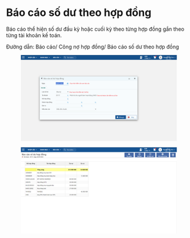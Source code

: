 # Báo cáo số dư theo hợp đồng

Báo cáo thể hiện số dư đầu kỳ hoặc cuối kỳ theo từng hợp đồng gắn theo từng tài khoản kế toán.

Đường dẫn: Báo cáo/ Công nợ hợp đồng/ Báo cáo số dư theo hợp đồng

<figure><img src="../../../.gitbook/assets/Báo cáo số dư hợp đồng.png" alt=""><figcaption></figcaption></figure>

<figure><img src="../../../.gitbook/assets/image (131).png" alt=""><figcaption></figcaption></figure>
